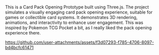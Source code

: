 This is a Card Pack Opening Prototype built using Three.js. The project simulates a visually engaging card pack opening experience, suitable for games or collectible card systems. It demonstrates 3D rendering, animations, and interactivity to enhance user engagement. This was inspired by Pokemon TCG Pocket a bit, as I really liked the pack opening experience there.

https://github.com/user-attachments/assets/f3d07293-f785-4706-8097-bd4bcfc61471

